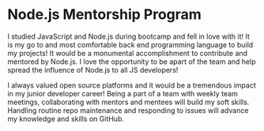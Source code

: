 # Node.js Mentorship Program

I studied JavaScript and Node.js during bootcamp and fell in love with it! It is my go to and most comfortable back end programming language to build my projects! It would be a monumental accomplishment to contribute and mentored by Node.js. I love the opportunity to be apart of the team and help spread the influence of Node.js to all JS developers!

I always valued open source platforms and it would be a tremendous impact in my junior developer career! Being a part of a team with weekly team meetings, collaborating with mentors and mentees will build my soft skills. Handling routine repo maintenance and responding to issues will advance my knowledge and skills on GitHub.
